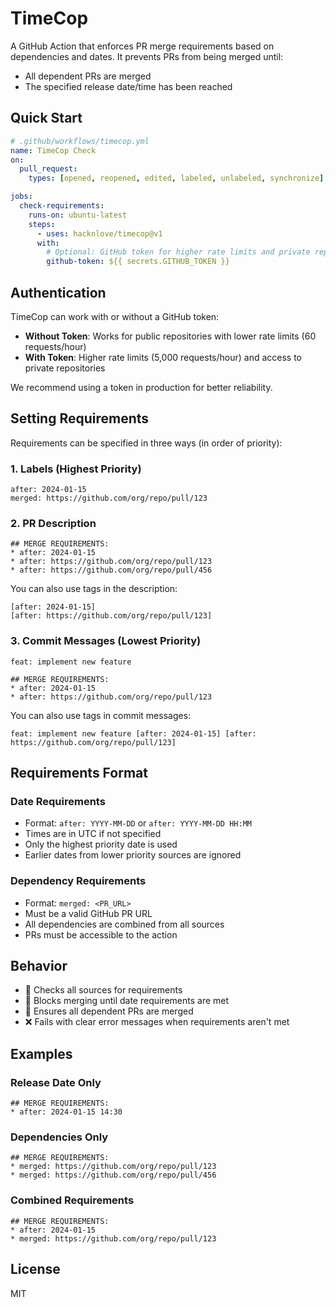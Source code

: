 # TimeCop

A GitHub Action that enforces PR merge requirements based on dependencies and dates. It prevents PRs from being merged until:

- All dependent PRs are merged
- The specified release date/time has been reached

## Quick Start

```yaml
# .github/workflows/timecop.yml
name: TimeCop Check
on:
  pull_request:
    types: [opened, reopened, edited, labeled, unlabeled, synchronize]

jobs:
  check-requirements:
    runs-on: ubuntu-latest
    steps:
      - uses: hacknlove/timecop@v1
      with:
        # Optional: GitHub token for higher rate limits and private repo access
        github-token: ${{ secrets.GITHUB_TOKEN }}
```

## Authentication

TimeCop can work with or without a GitHub token:

- **Without Token**: Works for public repositories with lower rate limits (60 requests/hour)
- **With Token**: Higher rate limits (5,000 requests/hour) and access to private repositories

We recommend using a token in production for better reliability.

## Setting Requirements

Requirements can be specified in three ways (in order of priority):

### 1. Labels (Highest Priority)

```
after: 2024-01-15
merged: https://github.com/org/repo/pull/123
```

### 2. PR Description

```
## MERGE REQUIREMENTS:
* after: 2024-01-15
* after: https://github.com/org/repo/pull/123
* after: https://github.com/org/repo/pull/456
```

You can also use tags in the description:
```
[after: 2024-01-15]
[after: https://github.com/org/repo/pull/123]
```

### 3. Commit Messages (Lowest Priority)

```
feat: implement new feature

## MERGE REQUIREMENTS:
* after: 2024-01-15
* after: https://github.com/org/repo/pull/123
```

You can also use tags in commit messages:
```
feat: implement new feature [after: 2024-01-15] [after: https://github.com/org/repo/pull/123]
```

## Requirements Format

### Date Requirements

- Format: `after: YYYY-MM-DD` or `after: YYYY-MM-DD HH:MM`
- Times are in UTC if not specified
- Only the highest priority date is used
- Earlier dates from lower priority sources are ignored

### Dependency Requirements

- Format: `merged: <PR_URL>`
- Must be a valid GitHub PR URL
- All dependencies are combined from all sources
- PRs must be accessible to the action

## Behavior

- 🔄 Checks all sources for requirements
- 📅 Blocks merging until date requirements are met
- 🔗 Ensures all dependent PRs are merged
- ❌ Fails with clear error messages when requirements aren't met

## Examples

### Release Date Only

```
## MERGE REQUIREMENTS:
* after: 2024-01-15 14:30
```

### Dependencies Only

```
## MERGE REQUIREMENTS:
* merged: https://github.com/org/repo/pull/123
* merged: https://github.com/org/repo/pull/456
```

### Combined Requirements

```
## MERGE REQUIREMENTS:
* after: 2024-01-15
* merged: https://github.com/org/repo/pull/123
```

## License

MIT

